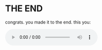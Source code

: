 # THE END

congrats. you made it to the end. this you:

<audio controls>
    <source src="catharticSheep.mp3" type="audio/mpeg">
</audio>